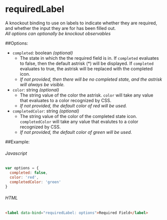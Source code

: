# requiredLabel
A knockout binding to use on labels to indicate whether they are required, and whether the input they are for has been filled out.  
_All options can optionally be knockout observables_  

##Options:
* `completed`: boolean _(optional)_  
  * The state in which the the required field is in. If `completed` evaluates to false, then the default astrisk (*) will be displayed. If `completed` evaluates to true, the astrisk will be replaced with the completed icon. 
  * _If not provided, then there will be no completed state, and the astrisk will always be visible._ 
* `color`: string _(optional)_  
  * The string value of the color the astrisk. `color` will take any value that evaluates to a color recognized by CSS.  
  * _If not provided, the default color of red will be used._
* `completedColor`: string _(optional)_  
  * The string value of the color of the completed state icon. `completedColor` will take any value that evalutes to a color recognized by CSS. 
  * _If not provided, the default color of green will be used._
  
##Example:
###### Javascript
```javascript
var options = {
  completed: false,
  color: 'red',
  completedColor: 'green'
}
```
###### HTML
```html
<label data-bind="requiredLabel: options">Required Field</label>
```
